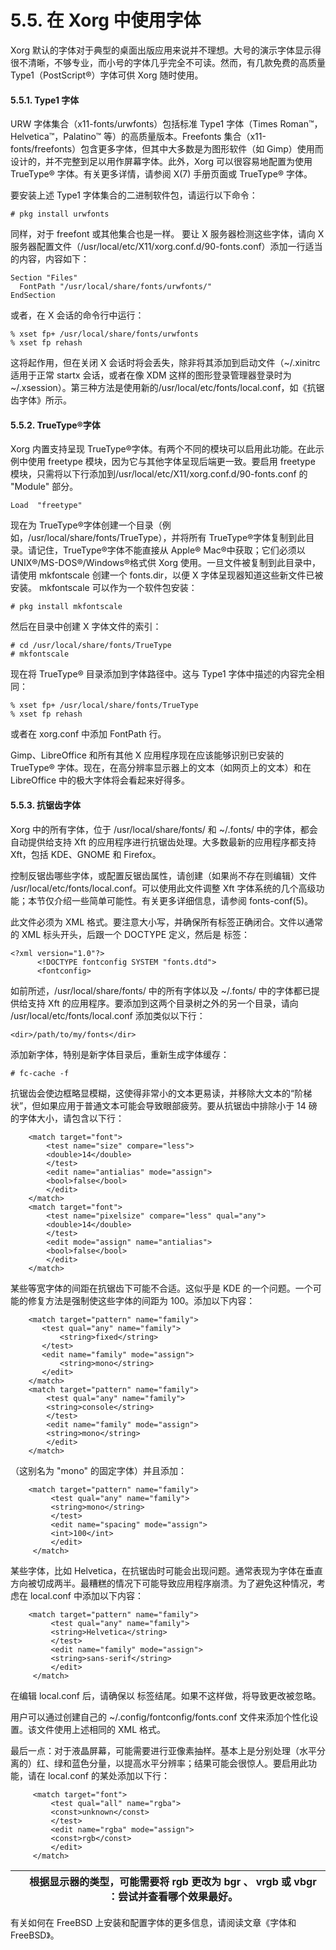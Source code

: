 # 5.5. 在 Xorg 中使用字体


Xorg 默认的字体对于典型的桌面出版应用来说并不理想。大号的演示字体显示得很不清晰，不够专业，而小号的字体几乎完全不可读。然而，有几款免费的高质量 Type1（PostScript®）字体可供 Xorg 随时使用。

#### 5.5.1. Type1 字体

URW 字体集合（x11-fonts/urwfonts）包括标准 Type1 字体（Times Roman™，Helvetica™，Palatino™ 等）的高质量版本。Freefonts 集合（x11-fonts/freefonts）包含更多字体，但其中大多数是为图形软件（如 Gimp）使用而设计的，并不完整到足以用作屏幕字体。此外，Xorg 可以很容易地配置为使用 TrueType® 字体。有关更多详情，请参阅 X(7) 手册页面或 TrueType® 字体。

要安装上述 Type1 字体集合的二进制软件包，请运行以下命令：

```
# pkg install urwfonts
```

同样，对于 freefont 或其他集合也是一样。 要让 X 服务器检测这些字体，请向 X 服务器配置文件（/usr/local/etc/X11/xorg.conf.d/90-fonts.conf）添加一行适当的内容，内容如下：

```
Section "Files"
  FontPath "/usr/local/share/fonts/urwfonts/"
EndSection
```

或者，在 X 会话的命令行中运行：

```
% xset fp+ /usr/local/share/fonts/urwfonts
% xset fp rehash
```

这将起作用，但在关闭 X 会话时将会丢失，除非将其添加到启动文件（~/.xinitrc 适用于正常 startx 会话，或者在像 XDM 这样的图形登录管理器登录时为~/.xsession）。第三种方法是使用新的/usr/local/etc/fonts/local.conf，如《抗锯齿字体》所示。

#### 5.5.2. TrueType®字体

Xorg 内置支持呈现 TrueType®字体。有两个不同的模块可以启用此功能。在此示例中使用 freetype 模块，因为它与其他字体呈现后端更一致。要启用 freetype 模块，只需将以下行添加到/usr/local/etc/X11/xorg.conf.d/90-fonts.conf 的 "Module" 部分。

```
Load  "freetype"
```

现在为 TrueType®字体创建一个目录（例如，/usr/local/share/fonts/TrueType），并将所有 TrueType®字体复制到此目录。请记住，TrueType®字体不能直接从 Apple® Mac®中获取；它们必须以 UNIX®/MS-DOS®/Windows®格式供 Xorg 使用。一旦文件被复制到此目录中，请使用 mkfontscale 创建一个 fonts.dir，以便 X 字体呈现器知道这些新文件已被安装。 mkfontscale 可以作为一个软件包安装：

```
# pkg install mkfontscale
```

然后在目录中创建 X 字体文件的索引：

```
# cd /usr/local/share/fonts/TrueType
# mkfontscale
```

现在将 TrueType® 目录添加到字体路径中。这与 Type1 字体中描述的内容完全相同：

```
% xset fp+ /usr/local/share/fonts/TrueType
% xset fp rehash
```

或者在 xorg.conf 中添加 FontPath 行。

Gimp、LibreOffice 和所有其他 X 应用程序现在应该能够识别已安装的 TrueType® 字体。现在，在高分辨率显示器上的文本（如网页上的文本）和在 LibreOffice 中的极大字体将会看起来好得多。

#### 5.5.3. 抗锯齿字体

Xorg 中的所有字体，位于 /usr/local/share/fonts/ 和 ~/.fonts/ 中的字体，都会自动提供给支持 Xft 的应用程序进行抗锯齿处理。大多数最新的应用程序都支持 Xft，包括 KDE、GNOME 和 Firefox。

控制反锯齿哪些字体，或配置反锯齿属性，请创建（如果尚不存在则编辑）文件 /usr/local/etc/fonts/local.conf。可以使用此文件调整 Xft 字体系统的几个高级功能；本节仅介绍一些简单可能性。有关更多详细信息，请参阅 fonts-conf(5)。

此文件必须为 XML 格式。要注意大小写，并确保所有标签正确闭合。文件以通常的 XML 标头开头，后跟一个 DOCTYPE 定义，然后是 <fontconfig> 标签：

```
<?xml version="1.0"?>
      <!DOCTYPE fontconfig SYSTEM "fonts.dtd">
      <fontconfig>
```

如前所述，/usr/local/share/fonts/ 中的所有字体以及 ~/.fonts/ 中的字体都已提供给支持 Xft 的应用程序。要添加到这两个目录树之外的另一个目录，请向 /usr/local/etc/fonts/local.conf 添加类似以下行：

```
<dir>/path/to/my/fonts</dir>
```

添加新字体，特别是新字体目录后，重新生成字体缓存：

```
# fc-cache -f
```

抗锯齿会使边框略显模糊，这使得非常小的文本更易读，并移除大文本的“阶梯状”，但如果应用于普通文本可能会导致眼部疲劳。要从抗锯齿中排除小于 14 磅的字体大小，请包含以下行：

```
	<match target="font">
	    <test name="size" compare="less">
		<double>14</double>
	    </test>
	    <edit name="antialias" mode="assign">
		<bool>false</bool>
	    </edit>
	</match>
	<match target="font">
	    <test name="pixelsize" compare="less" qual="any">
		<double>14</double>
	    </test>
	    <edit mode="assign" name="antialias">
		<bool>false</bool>
	    </edit>
	</match>
```

某些等宽字体的间距在抗锯齿下可能不合适。这似乎是 KDE 的一个问题。一个可能的修复方法是强制使这些字体的间距为 100。添加以下内容：

```
	<match target="pattern" name="family">
	   <test qual="any" name="family">
	       <string>fixed</string>
	   </test>
	   <edit name="family" mode="assign">
	       <string>mono</string>
	   </edit>
	</match>
	<match target="pattern" name="family">
	    <test qual="any" name="family">
		<string>console</string>
	    </test>
	    <edit name="family" mode="assign">
		<string>mono</string>
	    </edit>
	</match>
```

（这别名为 "mono" 的固定字体）并且添加：

```
	<match target="pattern" name="family">
	     <test qual="any" name="family">
		 <string>mono</string>
	     </test>
	     <edit name="spacing" mode="assign">
		 <int>100</int>
	     </edit>
	 </match>
```

某些字体，比如 Helvetica，在抗锯齿时可能会出现问题。通常表现为字体在垂直方向被切成两半。最糟糕的情况下可能导致应用程序崩溃。为了避免这种情况，考虑在 local.conf 中添加以下内容：

```
	<match target="pattern" name="family">
	     <test qual="any" name="family">
		 <string>Helvetica</string>
	     </test>
	     <edit name="family" mode="assign">
		 <string>sans-serif</string>
	     </edit>
	 </match>
```

在编辑 local.conf 后，请确保以 </fontconfig> 标签结尾。如果不这样做，将导致更改被忽略。

用户可以通过创建自己的 ~/.config/fontconfig/fonts.conf 文件来添加个性化设置。该文件使用上述相同的 XML 格式。

最后一点：对于液晶屏幕，可能需要进行亚像素抽样。基本上是分别处理（水平分离的）红、绿和蓝色分量，以提高水平分辨率；结果可能会很惊人。要启用此功能，请在 local.conf 的某处添加以下行：

```
	 <match target="font">
	     <test qual="all" name="rgba">
		 <const>unknown</const>
	     </test>
	     <edit name="rgba" mode="assign">
		 <const>rgb</const>
	     </edit>
	 </match>
```

|  | 根据显示器的类型，可能需要将 rgb 更改为 bgr 、 vrgb 或 vbgr ：尝试并查看哪个效果最好。 |
| -- | ---------------------------------------------------------------------------------------- |

有关如何在 FreeBSD 上安装和配置字体的更多信息，请阅读文章《字体和 FreeBSD》。
